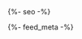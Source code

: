 
<head>
  <meta charset="utf-8">
  <meta http-equiv="X-UA-Compatible" content="IE=edge">
  <meta name="viewport" content="width=device-width, initial-scale=1">
  <link rel="shortcut icon" type="image/x-ico" href="{{ "/favicon.ico" }}">
  {%- seo -%}

  <link rel="stylesheet" href="{{ "/main.css" }}">
    <script type="text/javascript" src="{{ "/assets/jquery-3.4.1.slim.min.js" }}"></script>
    <script type="text/javascript" src="{{ "/assets/popper.min.js" }}"> </script>
  <script type="text/javascript" src="{{ "/assets/bootstrap.min.js" }}"></script>

  {%- feed_meta -%}
</head>
